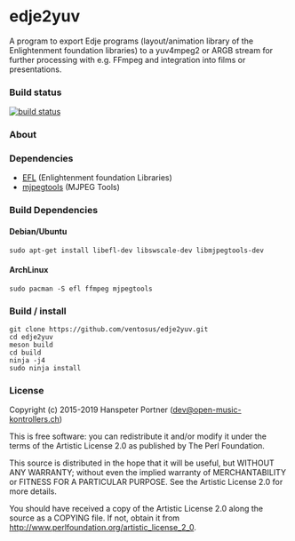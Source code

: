 # edje2yuv

A program to export Edje programs (layout/animation library
of the Enlightenment foundation libraries) to a yuv4mpeg2 or ARGB stream for
further processing with e.g. FFmpeg and integration into films or presentations.

### Build status

[![build status](https://gitlab.com/OpenMusicKontrollers/edje2yuv/badges/master/build.svg)](https://gitlab.com/OpenMusicKontrollers/edje2yuv/commits/master)

### About

### Dependencies

* [EFL](https://git.enlightenment.org/) (Enlightenment foundation Libraries)
* [mjpegtools](http://mjpeg.sourceforge.net/) (MJPEG Tools)

### Build Dependencies

#### Debian/Ubuntu

	sudo apt-get install libefl-dev libswscale-dev libmjpegtools-dev

#### ArchLinux

	sudo pacman -S efl ffmpeg mjpegtools

### Build / install

	git clone https://github.com/ventosus/edje2yuv.git
	cd edje2yuv 
	meson build
	cd build
	ninja -j4
	sudo ninja install

### License

Copyright (c) 2015-2019 Hanspeter Portner (dev@open-music-kontrollers.ch)

This is free software: you can redistribute it and/or modify
it under the terms of the Artistic License 2.0 as published by
The Perl Foundation.

This source is distributed in the hope that it will be useful,
but WITHOUT ANY WARRANTY; without even the implied warranty of
MERCHANTABILITY or FITNESS FOR A PARTICULAR PURPOSE. See the
Artistic License 2.0 for more details.

You should have received a copy of the Artistic License 2.0
along the source as a COPYING file. If not, obtain it from
<http://www.perlfoundation.org/artistic_license_2_0>.
